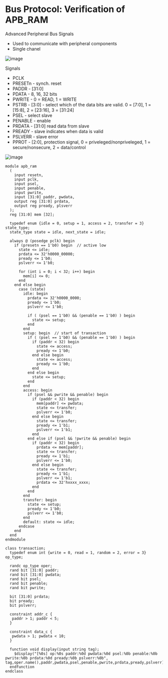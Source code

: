 # Bus Protocol: Verification of APB_RAM

Advanced Peripheral Bus Signals
- Used to communicate with peripheral components
- Single chanel

![image](https://github.com/coolnikitav/coding-lessons/assets/30304422/d613b276-df7d-4fe0-81a6-d80b089cd427)

Signals
- PCLK
- PRESETn - synch. reset
- PADDR - [31:0]
- PDATA - 8, 16, 32 bits
- PWRITE - 0 = READ, 1 = WRITE
- PSTRB - [3:0] - select which of the data bits are valid. 0 = [7:0], 1 = [15:8], 2 = [23:16], 3 = [31:24]
- PSEL - select slave
- PENABLE - enable
- PRDATA - [31:0] read data from slave
- PREADY - slave indicates when data is valid
- PSLVERR - slave error
- PPROT - [2:0], protection signal, 0 = priveleged/nonpriveleged, 1 = secure/nonsecure, 2 = data/control

![image](https://github.com/coolnikitav/coding-lessons/assets/30304422/71ad7e20-ba9b-4895-a1a2-396cfc6ba6f6)

```
module apb_ram
  (
    input resetn,
    input pclk,
    input psel,
    input penable,
    input pwrite,
    input [31:0] paddr, pwdata,
    output reg [31:0] prdata,
    output reg pready, plsverr
  );
  reg [31:0] mem [32];
  
  typedef enum {idle = 0, setup = 1, access = 2, transfer = 3} state_type;
  state_type state = idle, next_state = idle;
  
  always @ (posedge pclk) begin
    if (presetn == 1'b0) begin  // active low
      state <= idle;
      prdata <= 32'h0000_00000;
      pready <= 1'b0;
      pslverr <= 1'b0;
      
      for (int i = 0; i < 32; i++) begin
        mem[i] <= 0;
      end
    end else begin
      case (state)
        idle: begin
          prdata <= 32'h0000_0000;
          pready <= 1'b0;
          pslverr <= 1'b0;
          
          if ( (psel == 1'b0) && (penable == 1'b0) ) begin
            state <= setup;
          end
        end
        setup: begin  // start of transaction
          if ( (psel == 1'b0) && (penable == 1'b0) ) begin
            if (paddr < 32) begin
              state <= access;
              pready <= 1'b0;
            end else begin
              state <= access;
              pready <= 1'b0;
            end
          end else begin
            state <= setup;
          end
        end
        access: begin
          if (psel && pwrite && penable) begin
            if (paddr < 32) begin
              mem[paddr] <= pwdata;
              state <= transfer;
              pslverr <= 1'b0;
            end else begin
              state <= transfer;
              pready <= 1'b1;
              pslverr <= 1'b1;
            end
          end else if (psel && !pwrite && penable) begin
            if (paddr < 32) begin
              prdata <= mem[paddr];
              state <= transfer;
              pready <= 1'b1;
              pslverr <= 1'b0;
            end else begin
              state <= transfer;
              pready <= 1'b1;
              pslverr <= 1'b1;
              prdata <= 32'hxxxx_xxxx;
            end
          end
        end
        transfer: begin
          state <= setup;
          pready <= 1'b0;
          pslverr <= 1'b0;
        end
        default: state <= idle;        
      endcase
    end
  end
endmodule
```
```
class transaction;
  typedef enum int {write = 0, read = 1, random = 2, error = 3} op_type;
  
  randc op_type oper;
  rand bit [31:0] paddr;
  rand bit [31:0] pwdata;
  rand bit psel;
  rand bit penable;
  rand bit pwrite;
  
  bit [31:0] prdata;
  bit pready;
  bit pslverr;
  
  constraint addr_c {
   paddr > 1; paddr < 5; 
  }
  
  constraint data_c {
   pwdata > 1; pwdata < 10; 
  }
  
  function void display(input string tag);
    $display("[%0s] op:%0s paddr:%0d pwdata:%0d psel:%0b penable:%0b pwrite:%0b prdata:%0d pready:%0b pslverr:%0b", tag,oper.name(),paddr,pwdata,psel,penable,pwrite,prdata,pready,pslverr);
  endfunction
endclass
```
